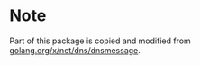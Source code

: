 # Note

Part of this package is copied and modified from [golang.org/x/net/dns/dnsmessage](golang.org/x/net/dns/dnsmessage).


